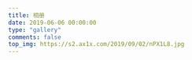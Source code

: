 ```yaml
---
title: 相册
date: 2019-06-06 00:00:00
type: "gallery"
comments: false
top_img: https://s2.ax1x.com/2019/09/02/nPX1L8.jpg
---
```


<!-- {% gallery https://ws1.sinaimg.cn/large/8700af19gy1fp5i6o2vghj20ea0eajse melody %}
{% gallery https://user-images.githubusercontent.com/12621342/37325500-23e8f77c-26c9-11e8-8e24-eb4346f1fff5.png background %}
{% gallery https://ws1.sinaimg.cn/large/8700af19gy1fp5i64zaxqj20b40b474b demo1 %}
{% gallery https://ws1.sinaimg.cn/large/8700af19ly1fn2h26q32uj21120kudqq demo2 %}
{% gallery https://ws1.sinaimg.cn/large/8700af19ly1fnhdaimi40j218g0p0dic demo3 %}
{% gallery https://ws1.sinaimg.cn/large/8700af19ly1fn2i5kjh2pj21120kuncd %} -->
